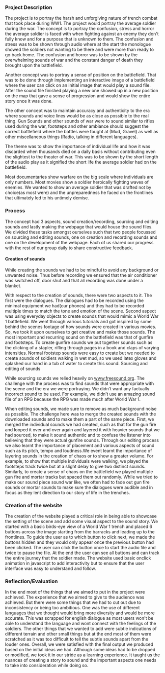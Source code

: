 ### Project Description

The project is to portray the harsh and unforgiving nature of trench combat that took place during WW1. The project would portray the average soldier during the war. The concept is to portray the confusion, stress and horror the average soldier is faced with when fighting against an enemy they don't fully know and for a purpose that is unknown to them. The confusion and stress was to be shown through audio where at the start the monologue showed the soldiers not wanting to be there and were more than ready to go back home. The confusion and horror was to be shown by the overwhelming sounds of war and the constant danger of death they brought upon the battlefield. 

Another concept was to portray a sense of position on the battlefield. That was to be done through implementing an interactive image of a battlefield where the user can click on an initial image that would play a sound file. After the sound file finished playing a new one showed up in a new position on the map that gave a sense of progression and would show the entire story once it was done.

The other concept was to maintain accuracy and authenticity to the era where sounds and voice lines would be as close as possible to the real thing. Gun Sounds and other sounds of war were to sound similar to rifles used during the war, footsteps and other ambiance should suggest the correct battlefield where the battles were fought at (Mud, Gravel) as well as other miscellaneous things (Radio, talking in different languages).

The theme was to show the importance of individual life and how it was discarded when thousands died on a daily basis without contributing even the slightest to the theater of war. This was to be shown by the short length of the audio play as it signified the short life the average soldier had on the battlefield. 

Most documentaries show warfare on the big scale where individuals are only numbers. Most movies show a soldier heroically fighting waves of enemies. We wanted to show an average soldier that was drafted not by choice(as most were) and the unpreparedness he faced on the frontlines that ultimately led to his untimely demise.
 
### Process
The concept had 3 aspects, sound creation/recording, sourcing and editing sounds and lastly making the webpage that would house the sound files. We divided these tasks amongst ourselves such that two people focussed on sourcing and editing sounds, one on creation and recording sounds and one on the development of the webpage. Each of us shared our progress with the rest of our group daily to share constructive feedback.

#### Creation of sounds

While creating the sounds we had to be mindful to avoid any background or unwanted noise. Thus before recording we ensured that the air conditioner was switched off, door shut and that all recording was done under a blanket.

With respect to the creation of sounds, there were two aspects to it. The first were the dialogues.  The dialogues had to be recorded using the minimal equipment we had(our phones) and they had to be recorded multiple times to match the tone and emotion of the scene. Second aspect was using everyday objects to create sounds that would mimic a World War 1 battlefield. We went through various tutorials and got inspired by some behind the scenes footage of how sounds were created in various movies. So, we took it upon ourselves to get creative and make those sounds. The most important and recurring sound on the battlefield was that of gunfire and footsteps. To create gunfire sounds we put together sounds such as the clicking of a stapler, rifling through pages in a book and claps of varying intensities. Normal footstep sounds were easy to create but we needed to create sounds of soldiers walking in wet mud, so we used latex gloves and splashed our hand in a tub of water to create this sound.
Sourcing and editing of sounds

While sourcing sounds we relied heavily on www.freesound.org. The challenge with the process was to find sounds that were appropriate with the scene and the era we were portraying. We didn’t want any factually incorrect sound to be used. For example, we didn’t use an amazing sound file of an RPG because the RPG was made much after World War 1.

When editing sounds, we made sure to remove as much background noise as possible. The challenge here was to merge the created sounds with the downloaded sounds and to make them a part of the same piece. First, we merged the individual sounds we had created, such as that for the gun fire and looped it over and over again and layered it with heavier sounds that we had sourced, to make it sound authentic and to confuse the listener into believing that they were actual gunfire sounds. Through our editing process we also learnt the importance of placement and various aspects of sound such as its pitch, tempo and loudness.We event learnt the importance of layering sounds in the creation of chaos or to show a greater volume. For example, to show that multiple individuals were walking, we played the footsteps track twice but at a slight delay to give two distinct sounds. Similarly, to create a sense of chaos on the battlefield we played multiple gun fire and mortar tracks but spaced them out randomly.  While we tried to make our sound piece sound war like, we often had to fade out gun fire sounds or mortar sounds to make sure the dialogues were audible and in focus as they lent direction to our story of life in the trenches.  
 
### Creation of the website

The creation of the website played a critical role in being able to showcase the setting of the scene and add some visual aspect to the sound story. We started with a basic birds-eye view of a World War 1 trench and placed 6 buttons across the image starting from the barracks and leading up to the frontlines. To guide the user as to which button to click next, we made the buttons hidden and they would only appear once the previous button had been clicked. The user can click the button once to start the audio file and twice to pause the file. At the end the user can see all buttons and can track the entire journey that the soldier made. The website used basic onclick animation in javascript to add interactivity but to ensure that the user interface was easy to understand and follow.
 
### Reflection/Evaluation
In the end most of the things that we aimed to put in the project were achieved. The experience that we aimed to give to the audience was achieved. But there were some things that we had to cut out due to inconsistency or being too ambitious. One was the use of different languages that we thought would bring more diversity and would be more accurate. This was scrapped for english dialogue as most users won't be able to understand the language and wont connect with the feelings of the soldiers. The other things that we wanted to add were subtle indications of different terrain and other small things but at the end most of them were scratched as it was too difficult to tell the subtle sounds apart from the louder ones. Overall, we were satisfied with the final output we produced based on the initial ideas we had. Although some ideas had to be dropped or modified, we took it in our stride as a learning experience. It taught us the nuances of creating a story to sound and the important aspects one needs to take into consideration while doing so. 
